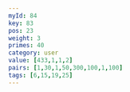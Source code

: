 ```yaml
---
myId: 84
key: 83
pos: 23
weight: 3
primes: 40
category: user
value: [433,1,1,2]
pairs: [1,30,1,50,300,100,1,100]
tags: [6,15,19,25]
---
```

